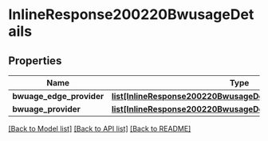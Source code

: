 # InlineResponse200220BwusageDetails

## Properties
Name | Type | Description | Notes
------------ | ------------- | ------------- | -------------
**bwuage_edge_provider** | [**list[InlineResponse200220BwusageDetailsBwuageEdgeProvider]**](InlineResponse200220BwusageDetailsBwuageEdgeProvider.md) |  | [optional] 
**bwuage_provider** | [**list[InlineResponse200220BwusageDetailsBwuageProvider]**](InlineResponse200220BwusageDetailsBwuageProvider.md) |  | [optional] 

[[Back to Model list]](../README.md#documentation-for-models) [[Back to API list]](../README.md#documentation-for-api-endpoints) [[Back to README]](../README.md)

